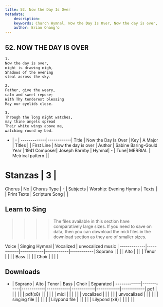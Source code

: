 ```yaml
---
title: 52. Now the Day Is Over
metadata:
    description: 
    keywords: Church Hymnal, Now the Day Is Over, Now the day is over, 
    author: Brian Onang'o
---
```



## 52. NOW THE DAY IS OVER

```txt
1.
Now the day is over,
night is drawing nigh,
Shadows of the evening
steal across the sky.

2.
Father, give the weary,
calm and sweet repose;
With Thy tenderest blessing
May our eyelids close.

3.
Through the long night watches,
may thine angels spread
Their white wings above me,
watching round my bed.

```

- |   -  |
-------------|------------|
Title | Now the Day Is Over |
Key | A Major |
Titles |  |
First Line | Now the day is over |
Author | Sabine Baring-Gould
Year | 1941
Composer| Joseph Barnby |
Hymnal|  - |
Tune| MERRIAL |
Metrical pattern | |
# Stanzas | 3 |
Chorus | No |
Chorus Type | - |
Subjects | Worship: Evening Hymns |
Texts |  |
Print Texts | 
Scripture Song |  |
  
## Learn to Sing

>>>> The files available in this section have comparatively large sizes. If you need to save on data, then you can download the midi files in the download section as they are of smaller sizes.

Voice |  Singing Hymnal | Vocalized | unvocalized music |
-------------|------------|------------|------------|------------|
Soprano | | | |
Alto | | | |
Tenor | | | |
Bass | | | |
Choir | | | |

## Downloads

- |  Soprano | Alto | Tenor | Bass | Choir | Separated |
-------------|------------|------------|------------|------------|------------|------------|
pdf | | | | | |
pdf(x8) | | | | | |
midi | | | | | |
vocalized | | | | | |
unvocalized | | | | | |
singing file | | | | | |
Lilypond file | | | | | |
Lilypond (x8) | | | | | |
  
